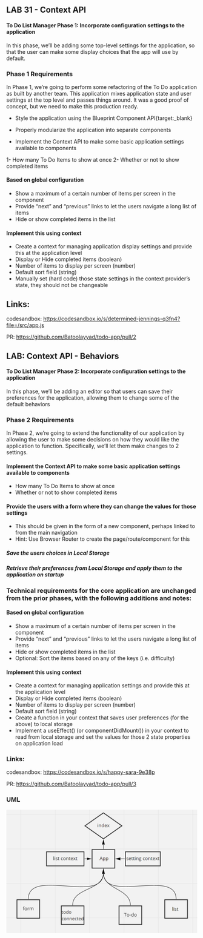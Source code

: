 ## LAB 31 - Context API
#### To Do List Manager Phase 1: Incorporate configuration settings to the application

In this phase, we’ll be adding some top-level settings for the application, so that the user can make some display choices that the app will use by default.

### Phase 1 Requirements
In Phase 1, we’re going to perform some refactoring of the To Do application as built by another team. This application mixes application state and user settings at the top level and passes things around. It was a good proof of concept, but we need to make this production ready.

- Style the application using the Blueprint Component API{target:_blank}

- Properly modularize the application into separate components

- Implement the Context API to make some basic application settings available to components

1- How many To Do Items to show at once
2- Whether or not to show completed items


#### Based on global configuration

- Show a maximum of a certain number of items per screen in the <List /> component
- Provide “next” and “previous” links to let the users navigate a long list of items
- Hide or show completed items in the list

#### Implement this using context

- Create a context for managing application display settings and provide this at the application level
- Display or Hide completed items (boolean)
- Number of items to display per screen (number)
- Default sort field (string)
- Manually set (hard code) those state settings in the context provider’s state, they should not be changeable



## Links:


codesandbox: https://codesandbox.io/s/determined-jennings-q3fn4?file=/src/app.js


PR: https://github.com/Batoolayyad/todo-app/pull/2




## LAB: Context API - Behaviors
#### To Do List Manager Phase 2: Incorporate configuration settings to the application

In this phase, we’ll be adding an editor so that users can save their preferences for the application, allowing them to change some of the default behaviors



### Phase 2 Requirements
In Phase 2, we’re going to extend the functionality of our application by allowing the user to make some decisions on how they would like the application to function. Specifically, we’ll let them make changes to 2 settings.

#### Implement the Context API to make some basic application settings available to components
- How many To Do Items to show at once
- Whether or not to show completed items
#### Provide the users with a form where they can change the values for those settings
- This should be given in the form of a new component, perhaps linked to from the main navigation
- Hint: Use Browser Router to create the page/route/component for this
##### Save the users choices in Local Storage
##### Retrieve their preferences from Local Storage and apply them to the application on startup



### Technical requirements for the core application are unchanged from the prior phases, with the following additions and notes:

#### Based on global configuration

- Show a maximum of a certain number of items per screen in the <List /> component
- Provide “next” and “previous” links to let the users navigate a long list of items
- Hide or show completed items in the list
- Optional: Sort the items based on any of the keys (i.e. difficulty)




#### Implement this using context

- Create a context for managing application settings and provide this at the application level
- Display or Hide completed items (boolean)
- Number of items to display per screen (number)
- Default sort field (string)
- Create a function in your context that saves user preferences (for the above) to local storage
- Implement a useEffect() (or componentDidMount()) in your context to read from local storage and set the values for those 2 state properties on application load



### Links:


codesandbox:
https://codesandbox.io/s/happy-sara-9e38p


PR: 
https://github.com/Batoolayyad/todo-app/pull/3



### UML

![whiteBoard31](whiteBoard31.PNG)




